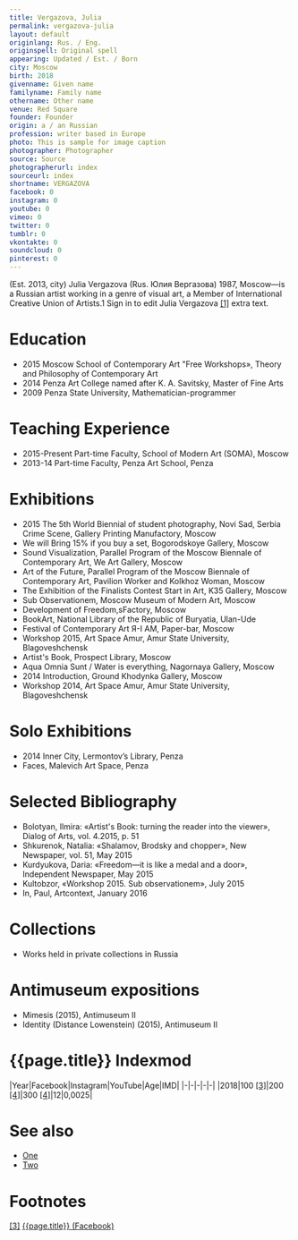 ```yaml
---
title: Vergazova, Julia
permalink: vergazova-julia
layout: default
originlang: Rus. / Eng.
originspell: Original spell
appearing: Updated / Est. / Born
city: Moscow
birth: 2018
givenname: Given name
familyname: Family name
othername: Other name
venue: Red Square
founder: Founder
origin: a / an Russian
profession: writer based in Europe
photo: This is sample for image caption
photographer: Photographer
source: Source
photographerurl: index
sourceurl: index
shortname: VERGAZOVA
facebook: 0
instagram: 0
youtube: 0
vimeo: 0
twitter: 0
tumblr: 0
vkontakte: 0
soundcloud: 0
pinterest: 0
---
```


(Est. 2013, city) Julia Vergazova (Rus. Юлия Вергазова) 1987, Moscow—is a Russian artist working in a genre of visual art, a Member of International Creative Union of Artists.1 Sign in to edit Julia Vergazova <span id="a1">[\[1\]](#f1)</span> extra text.


# Education

+ 2015 Moscow School of Contemporary Art "Free Workshops», Theory and Philosophy of Contemporary Art
+ 2014 Penza Art College named after K. A. Savitsky, Master of Fine Arts
+ 2009 Penza State University, Mathematician-programmer

# Teaching Experience

+ 2015-Present Part-time Faculty, School of Modern Art (SOMA), Moscow
+ 2013-14 Part-time Faculty, Penza Art School, Penza

# Exhibitions

+ 2015 The 5th World Biennial of student photography, Novi Sad, Serbia Crime Scene, Gallery Printing Manufactory, Moscow
+ We will Bring 15% if you buy a set, Bogorodskoye Gallery, Moscow
+ Sound Visualization, Parallel Program of the Moscow Biennale of Contemporary Art, We Art Gallery, Moscow
+ Art of the Future, Parallel Program of the Moscow Biennale of Contemporary Art, Pavilion Worker and Kolkhoz Woman, Moscow
+ The Exhibition of the Finalists Contest Start in Art, K35 Gallery, Moscow
+ Sub Observationem, Moscow Museum of Modern Art, Moscow
+ Development of Freedom,sFactory, Moscow
+ BookArt, National Library of the Republic of Buryatia, Ulan-Ude
+ Festival of Contemporary Art Я-I AM, Paper-bar, Moscow
+ Workshop 2015, Art Space Amur, Amur State University, Blagoveshchensk
+ Artist's Book, Prospect Library, Moscow
+ Aqua Omnia Sunt / Water is everything, Nagornaya Gallery, Moscow
+ 2014 Introduction, Ground Khodynka Gallery, Moscow
+ Workshop 2014, Art Space Amur, Amur State University, Blagoveshchensk

# Solo Exhibitions

+ 2014 Inner City, Lermontov’s Library, Penza
+ Faces, Malevich Art Space, Penza

# Selected Bibliography

+ Bolotyan, Ilmira: «Artist's Book: turning the reader into the viewer», Dialog of Arts, vol. 4.2015, p. 51
+ Shkurenok, Natalia: «Shalamov, Brodsky and chopper», New Newspaper, vol. 51, May 2015
+ Kurdyukova, Daria: «Freedom—it is like a medal and a door», Independent Newspaper, May 2015
+ Kultobzor, «Workshop 2015. Sub observationem», July 2015
+ In, Paul, Artcontext, January 2016

# Collections

+ Works held in private collections in Russia

# Antimuseum expositions

+ Mimesis (2015), Antimuseum II
+ Identity (Distance Lowenstein) (2015), Antimuseum II

# {{page.title}} Indexmod

|Year|Facebook|Instagram|YouTube|Age|IMD|
|-|-|-|-|-|
|2018|100 <span id="a3">[\[3\]](#f3)</span>|200 <span id="a4">[\[4\]](#f4)</span>|300 <span id="a4">[\[4\]](#f4)</span>|12|0,0025|


# See also

+ [One](index)
+ [Two](index)

# Footnotes

[[3]](#a3) <span id="f3"></span> [{{page.title}} (Facebook)](index)
